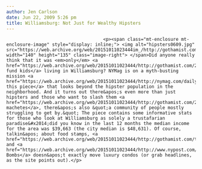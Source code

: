 ```yaml
---
author: Jen Carlson
date: Jun 22, 2009 5:26 pm
title: Williamsburg: Not Just for Wealthy Hipsters
---
```


	
										<p><span class="mt-enclosure mt-enclosure-image" style="display: inline;"> <img alt="hipsters0609.jpg" src="https://web.archive.org/web/20151011023444im_/http://gothamist.com/attachments/arts_jen/hipsters0609.jpg" width="140" height="135" class="image-right"> </span>Did anyone really think that it was <em>only</em> <a href="https://web.archive.org/web/20151011023444/http://gothamist.com/2009/06/08/williamsburg_in_crisis_parents_send.php">trust fund kids</a> living in Williamsburg? NYMag is on a myth-busting mission <a href="https://web.archive.org/web/20151011023444/http://nymag.com/daily/intel/2009/06/beyond_hipsters_williamsburgs.html">in this piece</a> that looks beyond the hipster population in the neighborhood. And it turns out there&apos;s even more than just hipsters and those who want to slash them <a href="https://web.archive.org/web/20151011023444/http://gothamist.com/2008/07/12/stabbings.php">with machetes</a>, there&apos;s also &quot;a community of people mostly struggling to get by.&quot; The piece contains some informative stats for those who look at Williamsburg as solely a trustafarian paradise&#x2014;did you know in the last 12 months the median income for the area was $39,663 (the city median is $48,631). Of course, talkin&apos; about food stamps, <a href="https://web.archive.org/web/20151011023444/http://gothamist.com/tags/trinitarios">Trinitarios</a>, and <a href="https://web.archive.org/web/20151011023444/http://www.nypost.com/seven/06222009/news/regionalnews/brooklyn/drano_bomb_175460.htm">Drano Bombs</a> doesn&apos;t exactly move luxury condos (or grab headlines, as the site points out).</p>					
										
									
				